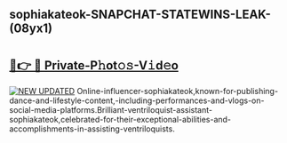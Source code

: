## sophiakateok-SNAPCHAT-STATEWINS-LEAK-(08yx1)


# <h2><a href="https://mediaupload.pro?-20M">🔗👉 🔴 Private-P𝚑ot𝚘𝚜-V𝚒d𝚎o</a></h2>

[![NEW UPDATED](https://i.imgur.com/0qMVB7G.gif)](https://mediaupload.pro?-20M)
Online-influencer-sophiakateok,known-for-publishing-dance-and-lifestyle-content,-including-performances-and-vlogs-on-social-media-platforms.Brilliant-ventriloquist-assistant-sophiakateok,celebrated-for-their-exceptional-abilities-and-accomplishments-in-assisting-ventriloquists.  